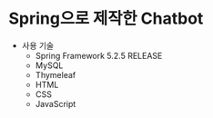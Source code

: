 # Spring으로 제작한 Chatbot



* 사용 기술
  * Spring Framework 5.2.5 RELEASE
  * MySQL 
  * Thymeleaf
  * HTML
  * CSS
  * JavaScript

